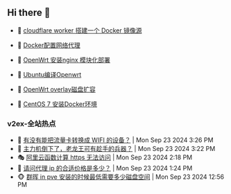 ## Hi there 👋

<!--
**dkyg666/dkyg666** is a ✨ _special_ ✨ repository because its `README.md` (this file) appears on your GitHub profile.

Here are some ideas to get you started:

- 🔭 I’m currently working on ...
- 🌱 I’m currently learning ...
- 👯 I’m looking to collaborate on ...
- 🤔 I’m looking for help with ...
- 💬 Ask me about ...
- 📫 How to reach me: ...
- 😄 Pronouns: ...
- ⚡ Fun fact: ...
-->

<!-- BLOG-POST-LIST:START -->
- 🦩 [cloudflare worker 搭建一个 Docker 镜像源](http://blog.1996099.xyz/archives/cloudflare-worker-da-jian-yi-ge-docker-jing-xiang-zhan) 

- 🚦 [Docker配置网络代理](http://blog.1996099.xyz/archives/dockerpei-zhi-wang-luo-dai-li) 

- 🫶 [OpenWrt 安装nginx 模块化部署](http://blog.1996099.xyz/archives/openwrt-an-zhuang-nginx-mo-kuai-hua-bu-shu) 

- 🦄 [Ubuntu编译Openwrt](http://blog.1996099.xyz/archives/ubuntuzi-bian-yi-openwrt) 

- 🐻 [OpenWrt overlay磁盘扩容](http://blog.1996099.xyz/archives/openwrt-overlay) 

- 🤖 [CentOS 7 安装Docker环境](http://blog.1996099.xyz/archives/centos-docker) 
<!-- BLOG-POST-LIST:END -->

### v2ex-全站热点
<!-- v2ex:START -->
- 🥸 [有没有能把流量卡转换成 WIFI 的设备？](https://www.v2ex.com/t/1075221#reply10) | Mon Sep 23 2024 3:26 PM
- 🤗 [主力机倒下了，老龙王可有趁手的兵器？](https://www.v2ex.com/t/1075219#reply5) | Mon Sep 23 2024 3:22 PM
- 🎭 [阿里云函数计算 https 无法访问](https://www.v2ex.com/t/1075202#reply3) | Mon Sep 23 2024 2:18 PM
- 🥷 [请问代理 ip 的合适价格是多少？](https://www.v2ex.com/t/1075195#reply3) | Mon Sep 23 2024 1:24 PM
- 🐵 [群晖 in pve 安装的时候最低需要多少磁盘空间](https://www.v2ex.com/t/1075189#reply4) | Mon Sep 23 2024 12:56 PM<!-- v2ex:END -->


